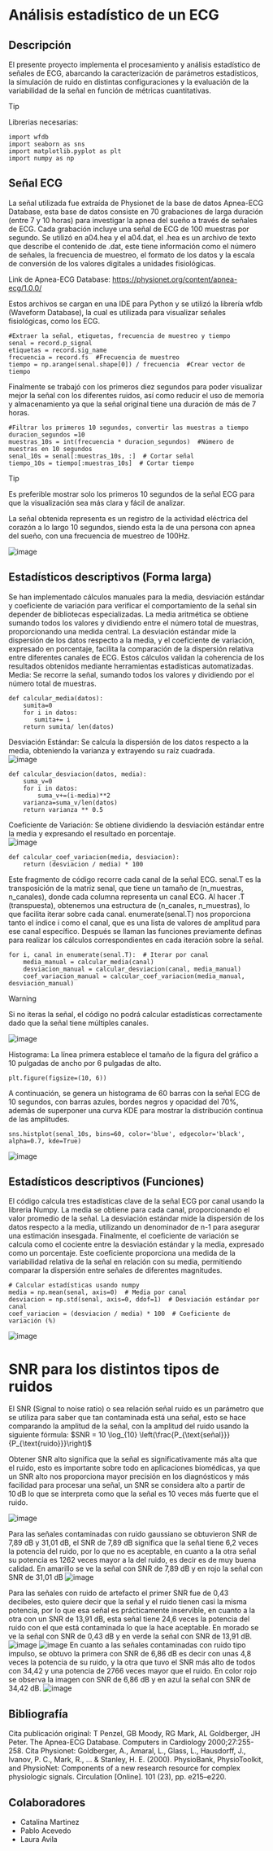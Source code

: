 # Análisis estadístico de un ECG
## Descripción
El presente proyecto implementa el procesamiento y análisis estadístico de señales de ECG, abarcando la caracterización de parámetros estadísticos, la simulación de ruido en distintas configuraciones y la evaluación de la variabilidad de la señal en función de métricas cuantitativas.
> [!TIP]
>Librerias necesarias:
>```
> import wfdb
>import seaborn as sns
>import matplotlib.pyplot as plt
>import numpy as np
> ```
## Señal ECG
La señal utilizada fue extraída de Physionet de la base de datos Apnea-ECG Database, esta base de datos consiste en 70 grabaciones de larga duración (entre 7 y 10 horas) para investigar la apnea del sueño a través de señales de ECG. Cada grabación incluye una señal de ECG de 100 muestras por segundo. 
Se utilizó en a04.hea y el a04.dat, el .hea es un archivo de texto que describe el contenido de .dat, este tiene información como el número de señales, la frecuencia de muestreo, el formato de los datos y la escala de conversión de los valores digitales a unidades fisiológicas.

Link de Apnea-ECG Database: https://physionet.org/content/apnea-ecg/1.0.0/

Estos archivos se cargan en una IDE para Python y se utilizó la librería wfdb (Waveform Database), la cual es utilizada para visualizar señales fisiológicas, como los ECG.

```
#Extraer la señal, etiquetas, frecuencia de muestreo y tiempo
senal = record.p_signal
etiquetas = record.sig_name
frecuencia = record.fs  #Frecuencia de muestreo
tiempo = np.arange(senal.shape[0]) / frecuencia  #Crear vector de tiempo

```

Finalmente se trabajó con los primeros diez segundos para poder visualizar mejor la señal con los diferentes ruidos, así como reducir el uso de memoria y almacenamiento ya que la señal original tiene una duración de más de 7 horas.


```
#Filtrar los primeros 10 segundos, convertir las muestras a tiempo
duracion_segundos =10
muestras_10s = int(frecuencia * duracion_segundos)  #Número de muestras en 10 segundos
senal_10s = senal[:muestras_10s, :]  # Cortar señal
tiempo_10s = tiempo[:muestras_10s]  # Cortar tiempo
```
>[!TIP]
>Es preferible mostrar solo los primeros 10 segundos de la señal ECG para que la visualización sea más clara y fácil de analizar.

La señal obtenida representa es un registro de la actividad eléctrica del corazón a lo largo 10 segundos, siendo esta la de una persona con apnea del sueño, con una frecuencia de muestreo de  100Hz.

![image](https://github.com/user-attachments/assets/9565a6eb-8467-40c1-b40c-befab731b9b3)

                               
## Estadísticos descriptivos (Forma larga)
Se han implementado cálculos manuales para la media, desviación estándar y coeficiente de variación para verificar el comportamiento de la señal sin depender de bibliotecas especializadas. La media aritmética se obtiene sumando todos los valores y dividiendo entre el número total de muestras, proporcionando una medida central. La desviación estándar mide la dispersión de los datos respecto a la media, y el coeficiente de variación, expresado en porcentaje, facilita la comparación de la dispersión relativa entre diferentes canales de ECG. Estos cálculos validan la coherencia de los resultados obtenidos mediante herramientas estadísticas automatizadas.
Media: Se recorre la señal, sumando todos los valores y dividiendo por el número total de muestras.                                       
```
def calcular_media(datos):
    sumita=0
    for i in datos:
       sumita+= i
    return sumita/ len(datos)
```
Desviación Estándar: Se calcula la dispersión de los datos respecto a la media, obteniendo la varianza y extrayendo su raíz cuadrada.                                                          
                  ![image](https://github.com/user-attachments/assets/6aabccd0-6329-4b82-9047-4379703cc730)
```
def calcular_desviacion(datos, media):
    suma_v=0
    for i in datos:
        suma_v+=(i-media)**2
    varianza=suma_v/len(datos)
    return varianza ** 0.5
```
Coeficiente de Variación:  Se obtiene dividiendo la desviación estándar entre la media y expresando el resultado en porcentaje.                                                                                                     
               ![image](https://github.com/user-attachments/assets/d2f307d1-c7e0-401b-acdd-bb55fd6a1b8a)
```
def calcular_coef_variacion(media, desviacion):
    return (desviacion / media) * 100
```
Este fragmento de código recorre cada canal de la señal ECG. senal.T es la transposición de la matriz senal, que tiene un tamaño de (n_muestras, n_canales), donde cada columna representa un canal ECG. Al hacer .T (transpuesta), obtenemos una estructura de (n_canales, n_muestras), lo que facilita iterar sobre cada canal. enumerate(senal.T) nos proporciona tanto el índice i como el canal, que es una lista de valores de amplitud para ese canal específico. Después se llaman las funciones previamente definas para realizar los cálculos correspondientes en cada iteración sobre la señal.
```
for i, canal in enumerate(senal.T):  # Iterar por canal
    media_manual = calcular_media(canal)
    desviacion_manual = calcular_desviacion(canal, media_manual)
    coef_variacion_manual = calcular_coef_variacion(media_manual, desviacion_manual)
```
>[!WARNING]
>Si no iteras la señal, el código no podrá calcular estadísticas correctamente dado que la señal tiene múltiples canales.

![image](https://github.com/user-attachments/assets/e4acbcaa-d748-469e-a2ca-aabfbfcc66d2)

Histograma:
La línea primera establece el tamaño de la figura del gráfico a 10 pulgadas de ancho por 6 pulgadas de alto. 
```
plt.figure(figsize=(10, 6))
```
A continuación, se genera un histograma de 60 barras con la señal ECG de 10 segundos, con barras azules, bordes negros y opacidad del 70%, además de superponer una curva KDE para mostrar la distribución continua de las amplitudes.
```
sns.histplot(senal_10s, bins=60, color='blue', edgecolor='black', alpha=0.7, kde=True)
```
![image](https://github.com/user-attachments/assets/ad9f24f1-fbf0-4e82-a83a-54ee11552f9a)
## Estadísticos descriptivos (Funciones)
El código calcula tres estadísticas clave de la señal ECG por canal usando la libreria Numpy. La media se obtiene para cada canal, proporcionando el valor promedio de la señal. La desviación estándar mide la dispersión de los datos respecto a la media, utilizando un denominador de n-1 para asegurar una estimación insesgada. Finalmente, el coeficiente de variación se calcula como el cociente entre la desviación estándar y la media, expresado como un porcentaje. Este coeficiente proporciona una medida de la variabilidad relativa de la señal en relación con su media, permitiendo comparar la dispersión entre señales de diferentes magnitudes.
```
# Calcular estadísticas usando numpy
media = np.mean(senal, axis=0)  # Media por canal
desviacion = np.std(senal, axis=0, ddof=1)  # Desviación estándar por canal
coef_variacion = (desviacion / media) * 100  # Coeficiente de variación (%)
```
![image](https://github.com/user-attachments/assets/7c0142ec-d63f-4acd-8ffc-bdc5edcd8128)

# SNR para los distintos tipos de ruidos
El SNR (Signal to noise ratio) o sea relación señal ruido es un parámetro que se utiliza para saber que tan contaminada está una señal, esto se hace comparando la amplitud de la señal, con la amplitud del ruido usando la siguiente fórmula: $SNR = 10 \log_{10} \left(\frac{P_{\text{señal}}}{P_{\text{ruido}}}\right)$

Obtener SNR alto significa que la señal es significativamente más alta que el ruido, esto es importante sobre todo en aplicaciones biomédicas, ya que un SNR alto nos proporciona mayor precisión en los diagnósticos y más facilidad para procesar una señal, un SNR se considera alto a partir de 10 dB lo que se interpreta como que la señal es 10 veces más fuerte que el ruido.

![image](https://github.com/user-attachments/assets/9217c48a-133a-43e2-84c1-d3a99e94dc4a)

Para las señales contaminadas con ruido gaussiano se obtuvieron SNR de 7,89 dB y 31,01 dB, el SNR de 7,89 dB  significa que la señal tiene 6,2 veces la potencia del ruido, por lo que no es aceptable, en cuanto a la otra señal su potencia es 1262 veces mayor a la del ruido, es decir es de muy buena calidad. En amarillo se ve la señal con SNR de 7,89 dB y en rojo la señal con SNR de 31,01 dB
![image](https://github.com/user-attachments/assets/5e0e328d-011e-4381-a4ae-fa93b000a8ba)

Para las señales con ruido de artefacto el primer SNR fue de 0,43 decibeles, esto quiere decir que la señal y el ruido tienen casi la misma potencia, por lo que esa señal es prácticamente inservible, en cuanto a la otra con un SNR de 13,91 dB, esta señal tiene 24,6 veces la potencia del ruido con el que está contaminada lo que la hace aceptable. En morado se ve la señal con SNR de 0,43 dB y en verde la señal con SNR de 13,91 dB.
![image](https://github.com/user-attachments/assets/e12101e0-0956-45d9-89ae-910bc08475a7)
![image](https://github.com/user-attachments/assets/38a76738-48a8-4810-b3a9-8f880ee5b329)
En cuanto a las señales contaminadas con ruido tipo impulso, se obtuvo la primera con SNR de 6,86 dB es decir con unas 4,8 veces la potencia de su ruido, y la otra que tuvo el SNR más alto de todos con 34,42 y una potencia de 2766 veces mayor que el ruido. En color rojo se observa la imagen con SNR de 6,86 dB y en azul la señal con SNR de 34,42 dB.
![image](https://github.com/user-attachments/assets/8a15dfd6-30c2-411f-8501-c6a24e6792ef)
## Bibliografía 
Cita publicación original:
T Penzel, GB Moody, RG Mark, AL Goldberger, JH Peter. The Apnea-ECG Database. Computers in Cardiology 2000;27:255-258.
Cita Physionet:
Goldberger, A., Amaral, L., Glass, L., Hausdorff, J., Ivanov, P. C., Mark, R., ... & Stanley, H. E. (2000). PhysioBank, PhysioToolkit, and PhysioNet: Components of a new research resource for complex physiologic signals. Circulation [Online]. 101 (23), pp. e215–e220.
## Colaboradores
* Catalina Martinez 
* Pablo Acevedo
* Laura Avila
